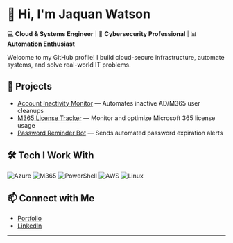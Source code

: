 # 👋 Hi, I'm Jaquan Watson

💻 **Cloud & Systems Engineer** | 🔐 **Cybersecurity Professional** | 📊 **Automation Enthusiast**

Welcome to my GitHub profile! I build cloud-secure infrastructure, automate systems, and solve real-world IT problems.

## 🚀 Projects
- [Account Inactivity Monitor](https://github.com/jaquanwatson/account-inactivity-monitor) — Automates inactive AD/M365 user cleanups
- [M365 License Tracker](https://github.com/jaquanwatson/m365-license-tracker) — Monitor and optimize Microsoft 365 license usage
- [Password Reminder Bot](https://github.com/jaquanwatson/password-reminder-bot) — Sends automated password expiration alerts

## 🛠️ Tech I Work With
![Azure](https://img.shields.io/badge/Azure-0078D4?style=for-the-badge&logo=azure-devops&logoColor=white)
![M365](https://img.shields.io/badge/Microsoft_365-D83B01?style=for-the-badge&logo=microsoft&logoColor=white)
![PowerShell](https://img.shields.io/badge/PowerShell-5391FE?style=for-the-badge&logo=powershell&logoColor=white)
![AWS](https://img.shields.io/badge/AWS-FF9900?style=for-the-badge&logo=amazon-aws&logoColor=white)
![Linux](https://img.shields.io/badge/Linux-FCC624?style=for-the-badge&logo=linux&logoColor=black)

## 📫 Connect with Me
- [Portfolio](https://jaquanwatson.github.io)
- [LinkedIn](https://linkedin.com/in/jaquanwatson)

---
